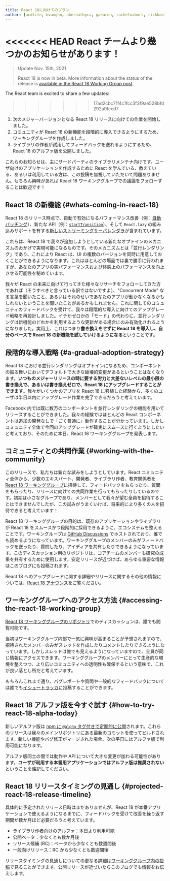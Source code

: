 ```yaml
---
title: React 18に向けてのプラン
author: [acdlite, bvaughn, abernathyca, gaearon, rachelnabors, rickhanlonii, sebmarkbage, sethwebster]
---
```


<<<<<<< HEAD
React チームより幾つかのお知らせがあります！
=======
> Update Nov. 15th, 2021
>
> React 18 is now in beta. More information about the status of the release is [available in the React 18 Working Group post](https://github.com/reactwg/react-18/discussions/112).

The React team is excited to share a few updates:
>>>>>>> 17ad2cbc71f4c1fcc3f3f9ae528bfd292a9fced7

1. 次のメジャーバージョンとなる React 18 リリースに向けての作業を開始しました。
2. コミュニティが React 18 の新機能を段階的に導入できるようにするため、ワーキンググループを作成しました。
3. ライブラリの作者が試用してフィードバックを送れるようにするため、React 18 のアルファ版を公開しました。

これらのお知らせは、主にサードパーティのライブラリメンテナ向けです。ユーザ向けのアプリケーションを作成するために React を学んでいる、教えている、あるいは利用している方は、この投稿を無視していただいて問題ありません。もちろん興味があれば React 18 ワーキンググループでの議論をフォローすることは歓迎です！

## React 18 の新機能 {#whats-coming-in-react-18}

React 18 のリリース時点で、自動で有効になるパフォーマンス改善（例：[自動バッチング](https://github.com/reactwg/react-18/discussions/21)）、新たな API（例：[`startTransition`](https://github.com/reactwg/react-18/discussions/41)）、そして `React.lazy` の組み込みサポートを有する[新しいストリーミングサーバレンダラ](https://github.com/reactwg/react-18/discussions/37)が含まれています。

これらは、React 18 で我々が追加しようとしている新たなオプトインのメカニズムのおかげで実現可能になるものです。そのメカニズムとは「並行レンダリング」であり、これにより React は、UI の複数のバージョンを同時に用意しておくことができるようになります。これはほとんどの場面では裏で勝手に行われますが、あなたのアプリの実パフォーマンスおよび体感上のパフォーマンスを向上させる可能性を秘めています。

我々が React の未来に向けて行ってきた様々なリサーチをフォローしてきた方であれば（そうすべきと言っている訳ではないですよ）、"Concurrent Mode" なる言葉を聞いたこと、あるいはそれのせいであなたのアプリが動かなくなるかもしれないということを聞いたことがあるかもしれません。これに関してのコミュニティのフィードバックを受けて、我々は段階的な導入に向けてのアップグレード戦略を再設計しました。イチかゼロかの「モード」の代わりに、並行レンダリングは新機能のどれかを利用するような更新がある場合にのみ有効化されるようになりました。実用上、これはつまり**書き換えをせずに React 18 を導入し、自分のペースで React 18 の新機能を試していけるようになる**ということです。

## 段階的な導入戦略 {#a-gradual-adoption-strategy}

React 18 における並行レンダリングはオプトインになるため、コンポーネントの振る舞いにおいてデフォルトで大きな破壊的変更があるということはなくなります。**いつものメジャーリリースの時に要する労力と大差ないレベルの最小限の書き換えで、あるいは書き換えゼロで、React 18 にアップグレードすることができます**。我々がいくつかのアプリを React 18 に移植した経験から、多くのユーザは半日以内にアップグレード作業を完了できるだろうと考えています。

Facebook 内では既に数万のコンポーネントを並行レンダリングの機能を用いてリリースすることができました。我々の経験ではほとんどの React コンポーネントは追加の開発なしで「ごく普通に」動作することが分かっています。しかしコミュニティ全体で今回のアップグレードが確実にスムースに行くようにしたいと考えており、そのために本日、React 18 ワーキンググループを発表します。

## コミュニティとの共同作業 {#working-with-the-community}

このリリースで、私たちは新たな試みをしようとしています。React コミュニティ全体から、少数のエキスパート、開発者、ライブラリ作者、教育関係者を [React 18 ワーキンググループ](https://github.com/reactwg/react-18)に招待して、フィードバックをもらったり、質問をもらったり、リリースに向けての共同作業を行ってもらったりしているのです。初期は小さなグループであり、メンバーとして我々が望む全員を招待することはできませんでしたが、この試みがうまくいけば、将来的により多くの人を招待できると考えています！

React 18 ワーキンググループの目的は、既存のアプリケーションやライブラリが React 18 をスムースかつ段階的に採用できるように、エコシステムを整えることです。ワーキングループは [GitHub Discussions](https://github.com/reactwg/react-18/discussions) でホストされており、誰でも読めるようになっています。ワーキンググループのメンバーのみがフィードバックを送ったり、質問したり、アイディアを共有したりできるようになっています。このディスカッション用のリポジトリは、コアチームのメンバーも研究の成果を共有するために使用します。安定リリースが近づけば、あらゆる重要な情報はこのブログにも投稿されます。

React 18 へのアップグレードに関する詳細やリリースに関するその他の情報については、[React 18 アナウンス](https://github.com/reactwg/react-18/discussions/4)をご覧ください。

## ワーキンググループへのアクセス方法 {#accessing-the-react-18-working-group}

[React 18 ワーキンググループのリポジトリ](https://github.com/reactwg/react-18)でのディスカッションは、誰でも閲覧可能です。

当初はワーキンググループ内部で一気に興味が高まることが予想されますので、招待されたメンバーのみがスレッドを作成したりコメントしたりできるようになっています。しかしスレッドは誰でも見えるようになっていますので、全員が同じ情報にアクセスできます。ワーキンググループのメンバーにとって生産的な環境を整えつつ、より広いコミュニティへの透明性も確保するという意味で、これが良い落とし所だと考えています。

もちろんこれまで通り、バグレポートや質問や一般的なフィードバックについては誰でも[イシュートラッカ](https://github.com/facebook/react/issues)に投稿することができます。

## React 18 アルファ版を今すぐ試す {#how-to-try-react-18-alpha-today}

新しいアルファ版は [npm に `@alpha` タグ付きで定期的に公開](https://github.com/reactwg/react-18/discussions/9)されます。これらのリリースは我々のメインリポジトリにある最新のコミットを使ってビルドされます。新しい機能やバグ修正がマージされた場合、次の平日にはアルファ版で利用可能になります。

アルファ版同士の間では動作や API について大きな変更が加わる可能性があります。**ユーザが利用する本番用アプリケーションではアルファ版は推奨されない**ということを銘記してください。

## React 18 リリースタイミングの見通し {#projected-react-18-release-timeline}

具体的に予定されたリリース日時はまだありませんが、React 18 が本番アプリケーションで使えるようになるまでに、フィードバックを受けて改善を繰り返す期間が数か月ほど必要だろうと考えています。

* ライブラリ作者向けのアルファ：本日より利用可能
* 公開ベータ：少なくとも数か月後
* リリース候補 (RC)：ベータから少なくとも数週間後
* 一般向けリリース：RC から少なくとも数週間後

リリースタイミングの見通しについての更なる詳細は[ワーキンググループ内の投稿](https://github.com/reactwg/react-18/discussions/9)で見ることができます。公開リリースが近づいたらこのブログでも情報をお伝えします。
